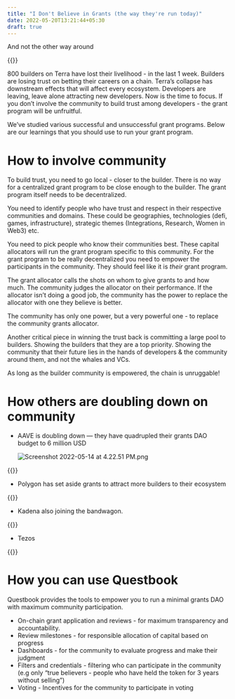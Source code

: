 ```yaml
---
title: "I Don't Believe in Grants (the way they're run today)"
date: 2022-05-20T13:21:44+05:30
draft: true
---
```


And not the other way around

{{<tweet user="Flynnjamm" id="1525491125041123328">}}

800 builders on Terra have lost their livelihood  - in the last 1 week. Builders are losing trust on betting their careers on a chain. Terra’s collapse has downstream effects that will affect every ecosystem. Developers are leaving, leave alone attracting new developers. Now is the time to focus. If you don’t involve the community to build trust among developers - the grant program will be unfruitful. 

We’ve studied various successful and unsuccessful grant programs. Below are our learnings that you should use to run your grant program.

# How to involve community

To build trust, you need to go local - closer to the builder. There is no way for a centralized grant program to be close enough to the builder. The grant program itself needs to be decentralized. 

You need to identify people who have trust and respect in their respective communities and domains. These could be geographies, technologies (defi, games, infrastructure), strategic themes (Integrations, Research, Women in Web3)  etc. 

You need to pick people who know their communities best. These capital allocators will run the grant program specific to this community. For the grant program to be really decentralized you need to empower the participants in the community. They should feel like it is *their* grant program. 

The grant allocator calls the shots on whom to give grants to and how much. The community judges the allocator on their performance. If the allocator isn’t doing a good job, the community has the power to replace the allocator with one they believe is better. 

The community has only one power, but a very powerful one - to replace the community grants allocator.

Another critical piece in winning the trust back is committing a large pool to builders. Showing the builders that they are a top priority. Showing the community that their future lies in the hands of developers & the community around them, and not the whales and VCs.

As long as the builder community is empowered, the chain is unruggable!

# How others are doubling down on community

- AAVE is doubling down — they have quadrupled their grants DAO budget to 6 million USD
    
    ![Screenshot 2022-05-14 at 4.22.51 PM.png](../images/aave-grants-screenshot.png)
    
{{<tweet user="HelloShreyas" id="1524243522513252353">}}

- Polygon has set aside grants to attract more builders to their ecosystem

{{<tweet user="sandeepnailwal" id="1525196872394194944">}}

- Kadena also joining the bandwagon.

{{<tweet user="rMarcusAurelius" id="1525143912234504194">}}

- Tezos

{{<tweet user="Axel_Roffi" id="1524396772625469440">}}

# How you can use Questbook

Questbook provides the tools to empower you to run a minimal grants DAO with maximum community participation. 

- On-chain grant application and reviews - for maximum transparency and accountability.
- Review milestones - for responsible allocation of capital based on progress
- Dashboards - for the community to evaluate progress and make their judgment
- Filters and credentials - filtering who can participate in the community (e.g only “true believers - people who have held the token for 3 years without selling”)
- Voting - Incentives for the community to participate in voting
